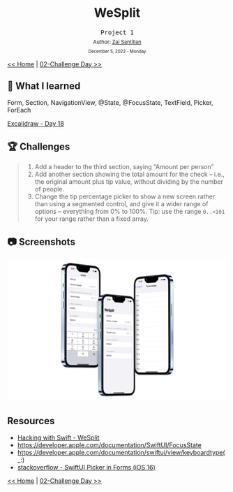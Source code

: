 <div align="center">
  <h1>WeSplit</h1>
  <samp>Project 1</samp>
  <br/>

  <sub>
    Author: <a href="https://github.com/plskz" target="_blank">Zai Santillan</a>
    <br>
    <small>December 5, 2022 - Monday</small>
  </sub>
</div>

[<< Home](../) | [02-Challenge Day >>](../02-Challenge%20Day/)

## 📝 What I learned

Form, Section, NavigationView, @State, @FocusState, TextField, Picker, ForEach

[Excalidraw - Day 18](https://dub.sh/plskz-100swiftui-wesplit)

## 🏆 Challenges

> 1. Add a header to the third section, saying “Amount per person”
> 1. Add another section showing the total amount for the check – i.e., the original amount plus tip value, without dividing by the number of people.
> 1. Change the tip percentage picker to show a new screen rather than using a segmented control, and give it a wider range of options – everything from 0% to 100%. Tip: use the range `0..<101` for your range rather than a fixed array.

## 📷 Screenshots

<div align="center">

![WeSplit - 2](./Screenshots/Mockup-WeSplit-2.png)

</div>

## Resources

- [Hacking with Swift - WeSplit](https://www.hackingwithswift.com/books/ios-swiftui/wesplit-wrap-up)
- https://developer.apple.com/documentation/SwiftUI/FocusState
- https://developer.apple.com/documentation/swiftui/view/keyboardtype(_:)
- [stackoverflow - SwiftUI Picker in Forms (iOS 16)](https://stackoverflow.com/questions/73896801/swiftui-picker-in-forms-ios-16)

[<< Home](../) | [02-Challenge Day >>](../02-Challenge%20Day/)
